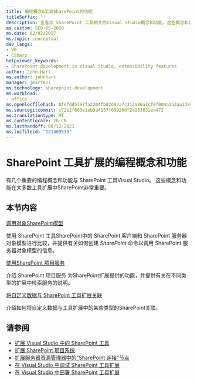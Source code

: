 ```yaml
---
title: 编程概念&工具SharePoint的功能
titleSuffix: ''
description: 查看与 SharePoint 工具相关的Visual Studio概念和功能，这些概念和功能在 SharePoint 工具扩展中可能十分重要。
ms.custom: SEO-VS-2020
ms.date: 02/02/2017
ms.topic: conceptual
dev_langs:
- VB
- CSharp
helpviewer_keywords:
- SharePoint development in Visual Studio, extensibility features
author: John-Hart
ms.author: johnhart
manager: jmartens
ms.technology: sharepoint-development
ms.workload:
- office
ms.openlocfilehash: 0fefdd5397fa2204fb82d92a7c312a86a7cf6f004a1a3aa138415117e4fe255d
ms.sourcegitcommit: c72b2f603e1eb3a4157f00926df2e263831ea472
ms.translationtype: MT
ms.contentlocale: zh-CN
ms.lasthandoff: 08/12/2021
ms.locfileid: "121409535"
---
```

# <a name="programming-concepts-and-features-for-sharepoint-tools-extensions"></a>SharePoint 工具扩展的编程概念和功能
  有几个重要的编程概念和功能与 SharePoint 工具Visual Studio。 这些概念和功能在大多数工具扩展中SharePoint非常重要。

## <a name="in-this-section"></a>本节内容
 [调用对象SharePoint模型](../sharepoint/calling-into-the-sharepoint-object-models.md)

 使用 SharePoint 工具SharePoint中的 SharePoint 客户端和 SharePoint 服务器对象模型进行比较，并提供有关如何创建 *SharePoint* 命令以调用 SharePoint 服务器对象模型的信息。

 [使用SharePoint 项目服务](../sharepoint/using-the-sharepoint-project-service.md)

 介绍 SharePoint 项目服务 为SharePoint扩展提供的功能，并提供有关在不同类型的扩展中检索服务的说明。

 [将自定义数据与 SharePoint 工具扩展关联](../sharepoint/associating-custom-data-with-sharepoint-tools-extensions.md)

 介绍如何将自定义数据与工具扩展中的某些类型的SharePoint关联。

## <a name="see-also"></a>请参阅
- [扩展 Visual Studio 中的 SharePoint 工具](../sharepoint/extending-the-sharepoint-tools-in-visual-studio.md)
- [扩展 SharePoint 项目系统](../sharepoint/extending-the-sharepoint-project-system.md)
- [扩展服务器资源管理器中的“SharePoint 连接”节点](../sharepoint/extending-the-sharepoint-connections-node-in-server-explorer.md)
- [在 Visual Studio 中调试 SharePoint 工具扩展](../sharepoint/debugging-extensions-for-the-sharepoint-tools-in-visual-studio.md)
- [在 Visual Studio 中部署 SharePoint 工具扩展](../sharepoint/deploying-extensions-for-the-sharepoint-tools-in-visual-studio.md)

